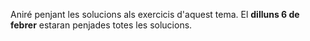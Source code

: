 Aniré penjant les solucions als exercicis d'aquest tema. 
El __dilluns 6 de febrer__ estaran penjades totes les solucions.
